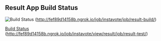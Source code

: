 ## Result App Build Status

  ![Build Status](http://fef89d14158b.ngrok.io/buildStatus/icon?job=instavote%2Fresult-build&subject=Build)
  (http://fef89d14158b.ngrok.io/job/instavote/job/result-build/)

  [Build Status](http://fef89d14158b.ngrok.io/buildStatus/icon?job=instavote%2Fresult-test&subject=UnitTest)
  (http://fef89d14158b.ngrok.io/job/instavote/view/result/job/result-test/)
